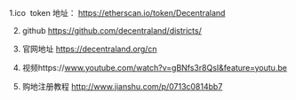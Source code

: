 

1.ico  token 地址：
https://etherscan.io/token/Decentraland


2. github
https://github.com/decentraland/districts/

3. 官网地址 
https://decentraland.org/cn 

4. 视频https://www.youtube.com/watch?v=gBNfs3r8QsI&feature=youtu.be

5. 购地注册教程
http://www.jianshu.com/p/0713c0814bb7
